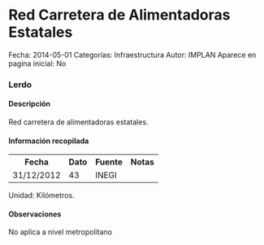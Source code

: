Red Carretera de Alimentadoras Estatales
=====

Fecha: 2014-05-01
Categorías: Infraestructura
Autor: IMPLAN
Aparece en pagina inicial: No

### Lerdo

#### Descripción

Red carretera de alimentadoras estatales.

#### Información recopilada

<table class="table table-hover table-bordered matriz">
  <tr><th>Fecha</th><th>Dato</th><th>Fuente</th><th>Notas</th></tr>
  <tr><td class="centrado">31/12/2012</td><td class="derecha">43</td><td>INEGI</td><td></td></tr>
</table>

Unidad: Kilómetros.

#### Observaciones

No aplica a nivel metropolitano
